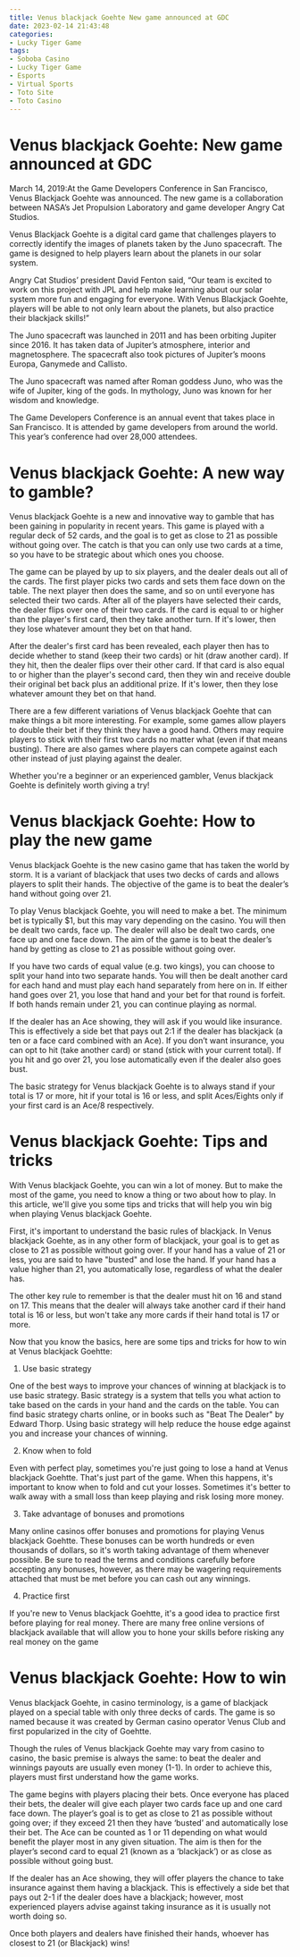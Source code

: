 ```yaml
---
title: Venus blackjack Goehte New game announced at GDC
date: 2023-02-14 21:43:48
categories:
- Lucky Tiger Game
tags:
- Soboba Casino
- Lucky Tiger Game
- Esports
- Virtual Sports
- Toto Site
- Toto Casino
---
```



#  Venus blackjack Goehte: New game announced at GDC

March 14, 2019:At the Game Developers Conference in San Francisco, Venus Blackjack Goehte was announced. The new game is a collaboration between NASA’s Jet Propulsion Laboratory and game developer Angry Cat Studios.

Venus Blackjack Goehte is a digital card game that challenges players to correctly identify the images of planets taken by the Juno spacecraft. The game is designed to help players learn about the planets in our solar system.

Angry Cat Studios’ president David Fenton said, “Our team is excited to work on this project with JPL and help make learning about our solar system more fun and engaging for everyone. With Venus Blackjack Goehte, players will be able to not only learn about the planets, but also practice their blackjack skills!”

The Juno spacecraft was launched in 2011 and has been orbiting Jupiter since 2016. It has taken data of Jupiter’s atmosphere, interior and magnetosphere. The spacecraft also took pictures of Jupiter’s moons Europa, Ganymede and Callisto.

The Juno spacecraft was named after Roman goddess Juno, who was the wife of Jupiter, king of the gods. In mythology, Juno was known for her wisdom and knowledge.

The Game Developers Conference is an annual event that takes place in San Francisco. It is attended by game developers from around the world. This year’s conference had over 28,000 attendees.

#  Venus blackjack Goehte: A new way to gamble?

Venus blackjack Goehte is a new and innovative way to gamble that has been gaining in popularity in recent years. This game is played with a regular deck of 52 cards, and the goal is to get as close to 21 as possible without going over. The catch is that you can only use two cards at a time, so you have to be strategic about which ones you choose.

The game can be played by up to six players, and the dealer deals out all of the cards. The first player picks two cards and sets them face down on the table. The next player then does the same, and so on until everyone has selected their two cards. After all of the players have selected their cards, the dealer flips over one of their two cards. If the card is equal to or higher than the player's first card, then they take another turn. If it's lower, then they lose whatever amount they bet on that hand.

After the dealer's first card has been revealed, each player then has to decide whether to stand (keep their two cards) or hit (draw another card). If they hit, then the dealer flips over their other card. If that card is also equal to or higher than the player's second card, then they win and receive double their original bet back plus an additional prize. If it's lower, then they lose whatever amount they bet on that hand.

There are a few different variations of Venus blackjack Goehte that can make things a bit more interesting. For example, some games allow players to double their bet if they think they have a good hand. Others may require players to stick with their first two cards no matter what (even if that means busting). There are also games where players can compete against each other instead of just playing against the dealer.

Whether you're a beginner or an experienced gambler, Venus blackjack Goehte is definitely worth giving a try!

#  Venus blackjack Goehte: How to play the new game

Venus blackjack Goehte is the new casino game that has taken the world by storm. It is a variant of blackjack that uses two decks of cards and allows players to split their hands. The objective of the game is to beat the dealer’s hand without going over 21.

To play Venus blackjack Goehte, you will need to make a bet. The minimum bet is typically $1, but this may vary depending on the casino. You will then be dealt two cards, face up. The dealer will also be dealt two cards, one face up and one face down. The aim of the game is to beat the dealer’s hand by getting as close to 21 as possible without going over.

If you have two cards of equal value (e.g. two kings), you can choose to split your hand into two separate hands. You will then be dealt another card for each hand and must play each hand separately from here on in. If either hand goes over 21, you lose that hand and your bet for that round is forfeit. If both hands remain under 21, you can continue playing as normal.

If the dealer has an Ace showing, they will ask if you would like insurance. This is effectively a side bet that pays out 2:1 if the dealer has blackjack (a ten or a face card combined with an Ace). If you don’t want insurance, you can opt to hit (take another card) or stand (stick with your current total). If you hit and go over 21, you lose automatically even if the dealer also goes bust.

The basic strategy for Venus blackjack Goehte is to always stand if your total is 17 or more, hit if your total is 16 or less, and split Aces/Eights only if your first card is an Ace/8 respectively.

#  Venus blackjack Goehte: Tips and tricks

With Venus blackjack Goehte, you can win a lot of money. But to make the most of the game, you need to know a thing or two about how to play. In this article, we'll give you some tips and tricks that will help you win big when playing Venus blackjack Goehte.

First, it's important to understand the basic rules of blackjack. In Venus blackjack Goehte, as in any other form of blackjack, your goal is to get as close to 21 as possible without going over. If your hand has a value of 21 or less, you are said to have "busted" and lose the hand. If your hand has a value higher than 21, you automatically lose, regardless of what the dealer has.

The other key rule to remember is that the dealer must hit on 16 and stand on 17. This means that the dealer will always take another card if their hand total is 16 or less, but won't take any more cards if their hand total is 17 or more.

Now that you know the basics, here are some tips and tricks for how to win at Venus blackjack Goehtte:

1. Use basic strategy

One of the best ways to improve your chances of winning at blackjack is to use basic strategy. Basic strategy is a system that tells you what action to take based on the cards in your hand and the cards on the table. You can find basic strategy charts online, or in books such as "Beat The Dealer" by Edward Thorp. Using basic strategy will help reduce the house edge against you and increase your chances of winning.

2. Know when to fold


Even with perfect play, sometimes you're just going to lose a hand at Venus blackjack Goehtte. That's just part of the game. When this happens, it's important to know when to fold and cut your losses. Sometimes it's better to walk away with a small loss than keep playing and risk losing more money.

3. Take advantage of bonuses and promotions

Many online casinos offer bonuses and promotions for playing Venus blackjack Goehtte. These bonuses can be worth hundreds or even thousands of dollars, so it's worth taking advantage of them whenever possible. Be sure to read the terms and conditions carefully before accepting any bonuses, however, as there may be wagering requirements attached that must be met before you can cash out any winnings.

4. Practice first

If you're new to Venus blackjack Goehtte, it's a good idea to practice first before playing for real money. There are many free online versions of blackjack available that will allow you to hone your skills before risking any real money on the game

#  Venus blackjack Goehte: How to win

Venus blackjack Goehte, in casino terminology, is a game of blackjack played on a special table with only three decks of cards. The game is so named because it was created by German casino operator Venus Club and first popularized in the city of Goehtte. 

Though the rules of Venus blackjack Goehte may vary from casino to casino, the basic premise is always the same: to beat the dealer and winnings payouts are usually even money (1-1). In order to achieve this, players must first understand how the game works.

The game begins with players placing their bets. Once everyone has placed their bets, the dealer will give each player two cards face up and one card face down. The player’s goal is to get as close to 21 as possible without going over; if they exceed 21 then they have ‘busted’ and automatically lose their bet. The Ace can be counted as 1 or 11 depending on what would benefit the player most in any given situation. The aim is then for the player’s second card to equal 21 (known as a ‘blackjack’) or as close as possible without going bust.

If the dealer has an Ace showing, they will offer players the chance to take insurance against them having a blackjack. This is effectively a side bet that pays out 2-1 if the dealer does have a blackjack; however, most experienced players advise against taking insurance as it is usually not worth doing so. 

Once both players and dealers have finished their hands, whoever has closest to 21 (or Blackjack) wins!